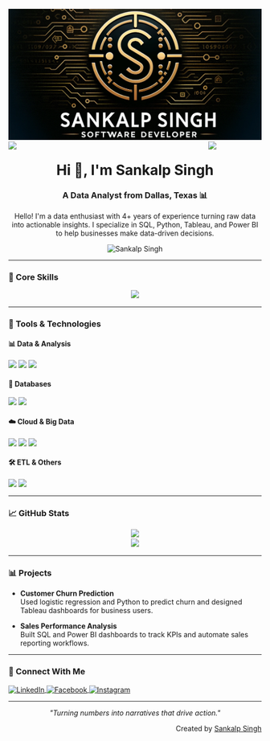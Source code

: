 ![logo](logo-git.png)
<img align="left" src="https://user-images.githubusercontent.com/65187002/144930161-2f783401-8d27-4fdf-a2f7-cc0ba32f1f1f.gif" width="21%"><img align="right" src="https://user-images.githubusercontent.com/65187002/144930161-2f783401-8d27-4fdf-a2f7-cc0ba32f1f1f.gif" width="21%">

<h1 align="center">Hi 👋, I'm Sankalp Singh</h1>
<h3 align="center">A Data Analyst from Dallas, Texas 📊</h3>

<p align="center">
Hello! I'm a data enthusiast with 4+ years of experience turning raw data into actionable insights. I specialize in SQL, Python, Tableau, and Power BI to help businesses make data-driven decisions.
</p>

<p align="center">
 <img src="https://komarev.com/ghpvc/?username=sankalp047&label=Profile%20views&color=0e75b6&style=flat" alt="Sankalp Singh" />
</p>

---

### 🧠 Core Skills
<div align="center">
  <img src="https://skillicons.dev/icons?i=python,sql,r,tableau,powerbi,aws" />
</div>

---

### 🔧 Tools & Technologies

#### 📊 Data & Analysis
<p align="left">
  <img src="https://skillicons.dev/icons?i=python,r,sql" />
  <img src="https://skillicons.dev/icons?i=tableau,powerbi" />
  <img src="https://skillicons.dev/icons?i=excel" />
</p>

#### 💽 Databases
<p align="left">
  <img src="https://skillicons.dev/icons?i=mysql,postgresql,mongodb" />
  <img src="https://skillicons.dev/icons?i=oracle" />
</p>

#### ☁️ Cloud & Big Data
<p align="left">
  <img src="https://skillicons.dev/icons?i=aws" />
  <img src="https://skillicons.dev/icons?i=hadoop" />
  <img src="https://skillicons.dev/icons?i=spark" />
</p>

#### 🛠️ ETL & Others
<p align="left">
  <img src="https://skillicons.dev/icons?i=git,github" />
  <img src="https://skillicons.dev/icons?i=postman,vscode" />
</p>

---

### 📈 GitHub Stats
<div align="center">
  <img src="https://github-readme-stats.vercel.app/api?username=sankalp047&theme=midnight-purple&show_icons=true" />
  <br>
  <img src="https://streak-stats.demolab.com?user=sankalp047&theme=midnight-purple" />
</div>

---

### 📊 Projects

- **Customer Churn Prediction**  
  Used logistic regression and Python to predict churn and designed Tableau dashboards for business users.

- **Sales Performance Analysis**  
  Built SQL and Power BI dashboards to track KPIs and automate sales reporting workflows.

---

### 🤝 Connect With Me

<p align="left">
  <a href="https://linkedin.com/in/sankalpsandeepsingh" target="blank">
    <img align="center" src="https://raw.githubusercontent.com/rahuldkjain/github-profile-readme-generator/master/src/images/icons/Social/linked-in-alt.svg" alt="LinkedIn" height="30" width="40" />
  </a>
  <a href="https://www.facebook.com/profile.php?id=100011069882280" target="blank">
    <img align="center" src="https://raw.githubusercontent.com/rahuldkjain/github-profile-readme-generator/master/src/images/icons/Social/facebook.svg" alt="Facebook" height="30" width="40" />
  </a>
  <a href="https://www.instagram.com/sankalpfitness/" target="blank">
    <img align="center" src="https://raw.githubusercontent.com/rahuldkjain/github-profile-readme-generator/master/src/images/icons/Social/instagram.svg" alt="Instagram" height="30" width="40" />
  </a>
</p>

---

<p align="center">
  <em>"Turning numbers into narratives that drive action."</em>
</p>

<p align="right">Created by <a href="http://sankalpsinghrajput.com">Sankalp Singh</a></p>
